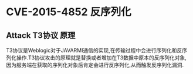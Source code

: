 # CVE-2015-4852 反序列化
## Attack T3协议 原理
T3协议是Weblogic对于JAVARMI通信的实现,在传输过程中会进行序列化和反序列化操作.T3协议攻击的原理就是替换或者增加在T3数据中原本的反序列化对象,因为服务端在获取的序列化对象后肯定会进行反序列化,从而触发反序列化漏洞.
